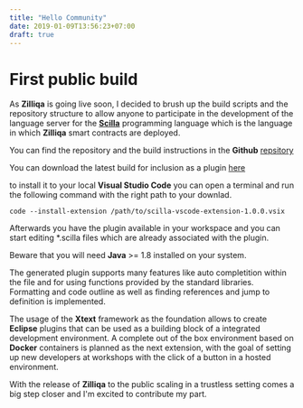 ```yaml
---
title: "Hello Community"
date: 2019-01-09T13:56:23+07:00
draft: true
---
```

# First public build

As **Zilliqa** is going live soon, I decided to brush up the build scripts
and the repository structure to allow anyone to participate in the
development of the language server for the [**Scilla**](http://scilla-lang.org) programming language
which is the language in which **Zilliqa** smart contracts are deployed.

You can find the repository and the build instructions in the **Github**
[repsitory](https://github.com/czarly/scilla-language-server)

You can download the latest build for inclusion as a plugin
[here](/builds/scilla-vscode-extension-1.0.0.vsix)

to install it to your local **Visual Studio Code** you can open a
terminal and run the following command with the right path to your downlad.

```
code --install-extension /path/to/scilla-vscode-extension-1.0.0.vsix
```

Afterwards you have the plugin available in your workspace and you can
start editing *.scilla files which are already associated with the
plugin.

Beware that you will need **Java** >= 1.8 installed on your system.

The generated plugin supports many features like auto completition
within the file and for using functions provided by the standard
libraries. Formatting and code outline as well as finding references
and jump to definition is implemented.

The usage of the **Xtext** framework as the foundation allows to create
**Eclipse** plugins that can be used as a building block of a
integrated development environment. A complete out of the box
environment based on **Docker** containers is planned as the next
extension, with the goal of setting up new developers at workshops
with the click of a button in a hosted environment.

With the release of **Zilliqa** to the public scaling in a trustless
setting comes a big step closer and I'm excited to contribute my part.
